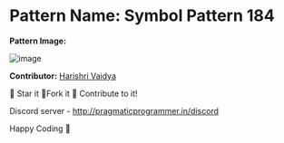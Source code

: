 # Pattern Name: Symbol Pattern 184

**Pattern Image:**


![image](../../img/184.PNG)

**Contributor:** [Harishri Vaidya](https://github.com/Harishrirajendra)

:star2: Star it :fork_and_knife:Fork it :handshake: Contribute to it!

Discord server  - http://pragmaticprogrammer.in/discord

Happy Coding :purple_heart:
